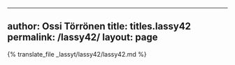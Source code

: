 
---
author: Ossi Törrönen
title: titles.lassy42
permalink: /lassy42/
layout: page
---
{% translate_file _lassyt/lassy42/lassy42.md %}
